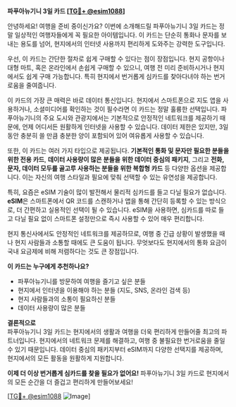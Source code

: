 **파푸아뉴기니 3일 카드 [[TG💪+ @esim1088](https://t.me/s/esim1088)]**

안녕하세요! 여행을 준비 중이신가요? 이번에 소개해드릴 파푸아뉴기니 3일 카드는 정말 일상적인 여행자들에게 꼭 필요한 아이템입니다. 이 카드는 단순히 통화나 문자를 보내는 용도를 넘어, 현지에서의 인터넷 사용까지 편리하게 도와주는 강력한 도구입니다.

우선, 이 카드는 간단한 절차로 쉽게 구매할 수 있다는 점이 장점입니다. 현지 공항이나 대형 마트, 혹은 온라인에서 손쉽게 구매할 수 있으니, 여행 전 미리 준비하시거나 현지에서도 쉽게 구매 가능합니다. 특히 현지에서 번거롭게 심카드를 찾아다녀야 하는 번거로움을 줄여줍니다.

이 카드의 가장 큰 매력은 바로 데이터 통신입니다. 현지에서 스마트폰으로 지도 앱을 사용하거나, 소셜미디어를 확인하는 것이 필수라면 이 카드는 정말 훌륭한 선택입니다. 파푸아뉴기니의 주요 도시와 관광지에서는 기본적으로 안정적인 네트워크를 제공하기 때문에, 언제 어디서든 원활하게 인터넷을 사용할 수 있습니다. 데이터 제한은 있지만, 3일 동안 충분히 쓸 만큼 충분한 양이 포함되어 있어 여유롭게 사용할 수 있습니다.

또한, 이 카드는 여러 가지 타입으로 제공됩니다. **기본적인 통화 및 문자만 필요한 분들을 위한 전용 카드**, **데이터 사용량이 많은 분들을 위한 데이터 중심의 패키지**, 그리고 **전화, 문자, 데이터 모두를 골고루 사용하는 분들을 위한 복합형 카드** 등 다양한 옵션을 제공합니다. 이는 자신의 여행 스타일과 필요에 맞춰 선택할 수 있는 유연성을 제공합니다.

특히, 요즘은 eSIM 기술이 많이 발전해서 물리적 심카드를 들고 다닐 필요가 없습니다. **eSIM**은 스마트폰에서 QR 코드를 스캔하거나 앱을 통해 간단히 등록할 수 있는 방식으로, 더 간편하고 실용적인 선택이 될 수 있습니다. eSIM을 사용하면, 심카드를 따로 들고 다닐 필요 없이 스마트폰 설정만으로 즉시 사용할 수 있어 매우 편리합니다.

현지 통신사에서도 안정적인 네트워크를 제공하므로, 여행 중 긴급 상황이 발생했을 때나 현지 사람들과 소통할 때에도 큰 도움이 됩니다. 무엇보다도 현지에서의 통화 요금이 국내 요금제에 비해 저렴하다는 것도 큰 장점입니다.

**이 카드는 누구에게 추천하나요?**  
- 파푸아뉴기니를 방문하여 여행을 즐기고 싶은 분들  
- 현지에서 인터넷을 이용해야 하는 분들 (지도, SNS, 온라인 검색 등)  
- 현지 사람들과의 소통이 필요하신 분들  
- 데이터 사용량이 많은 분들  

**결론적으로**  
파푸아뉴기니 3일 카드는 현지에서의 생활과 여행을 더욱 편리하게 만들어줄 최고의 파트너입니다. 현지에서의 네트워크 문제를 해결하고, 여행 중 불필요한 번거로움을 줄일 수 있기 때문입니다. 데이터 중심의 패키지부터 eSIM까지 다양한 선택지를 제공하며, 현지에서의 모든 활동을 원활하게 지원합니다.

**이제 더 이상 번거롭게 심카드를 찾을 필요가 없어요!** 파푸아뉴기니 3일 카드로 현지에서의 모든 순간을 더 즐겁고 편리하게 만들어보세요!

[[TG💪+ @esim1088](https://t.me/s/esim1088) ![Image](https://i.postimg.cc/Y0z9fWf4/image.png)]